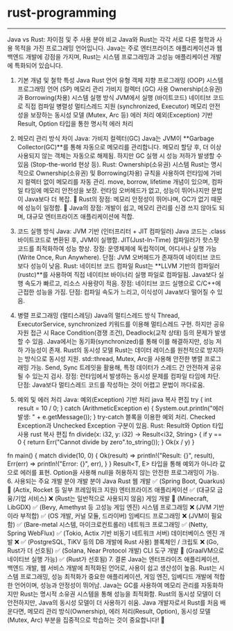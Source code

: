 # rust-programming

---
Java vs Rust: 차이점 및 주 사용 분야 비교
Java와 Rust는 각각 서로 다른 철학과 사용 목적을 가진 프로그래밍 언어입니다. Java는 주로 엔터프라이즈 애플리케이션과 웹 백엔드 개발에 강점을 가지며, Rust는 시스템 프로그래밍과 고성능 애플리케이션 개발에 특화되어 있습니다.

1. 기본 개념 및 철학
   특성	Java	Rust
   언어 유형	객체 지향 프로그래밍 (OOP)	시스템 프로그래밍 언어 (SP)
   메모리 관리	가비지 컬렉터 (GC) 사용	Ownership(소유권)과 Borrowing(차용) 시스템
   실행 방식	JVM에서 실행 (바이트코드)	네이티브 코드로 직접 컴파일
   병렬성	멀티스레드 지원 (synchronized, Executor)	메모리 안전성을 보장하는 동시성 모델 (Mutex, Arc 등)
   에러 처리	예외(Exception) 기반	Result, Option 타입을 통한 명시적 에러 처리
2. 메모리 관리 방식 차이
   Java: 가비지 컬렉터(GC)
   Java는 JVM이 **Garbage Collector(GC)**를 통해 자동으로 메모리를 관리합니다.
   메모리 할당 후, 더 이상 사용되지 않는 객체는 자동으로 해제됨.
   하지만 GC 실행 시 성능 저하가 발생할 수 있음 (Stop-the-world 현상 등).
   Rust: Ownership(소유권) 시스템
   Rust는 명시적으로 Ownership(소유권) 및 Borrowing(차용) 규칙을 사용하여 런타임에 가비지 컬렉터 없이 메모리를 자동 관리.
   move, borrow, lifetime 개념이 있으며, 컴파일 타임에 메모리 안전성을 보장.
   런타임 오버헤드가 없고, 성능이 뛰어나지만 문법이 Java보다 더 복잡.
   📌 Rust의 장점: 메모리 안정성이 뛰어나며, GC가 없기 때문에 성능이 일정함.
   📌 Java의 장점: 개발이 쉽고, 메모리 관리를 신경 쓰지 않아도 되며, 대규모 엔터프라이즈 애플리케이션에 적합.

3. 코드 실행 방식
   Java: JVM 기반 (인터프리터 + JIT 컴파일러)
   Java 코드는 .class 바이트코드로 변환된 후, JVM이 실행함.
   JIT(Just-In-Time) 컴파일러가 핫스팟 코드를 최적화하여 성능 향상.
   장점: 운영체제에 독립적이며, 어디서나 실행 가능(Write Once, Run Anywhere).
   단점: JVM 오버헤드가 존재하여 네이티브 코드보다 성능이 낮음.
   Rust: 네이티브 코드 컴파일
   Rust는 **LLVM 기반의 컴파일러(rustc)**를 사용하여 직접 네이티브 바이너리 실행 파일로 컴파일됨.
   Java보다 실행 속도가 빠르고, 리소스 사용량이 적음.
   장점: 네이티브 코드 실행으로 C/C++에 근접한 성능을 가짐.
   단점: 컴파일 속도가 느리고, 이식성이 Java보다 떨어질 수 있음.
4. 병렬 프로그래밍 (멀티스레딩)
   Java의 멀티스레드 방식
   Thread, ExecutorService, synchronized 키워드를 이용해 멀티스레드 구현.
   하지만 공유 자원 접근 시 Race Condition(경쟁 조건), Deadlock(교착 상태) 등의 문제가 발생할 수 있음.
   Java에서는 동기화(synchronized)를 통해 이를 해결하지만, 성능 저하 가능성이 존재.
   Rust의 동시성 모델
   Rust는 데이터 레이스를 원천적으로 방지하는 방식으로 동시성 지원.
   std::thread, Mutex, Arc<RwLock>을 사용해 안전한 병렬 프로그래밍 가능.
   Send, Sync 트레잇을 활용해, 특정 데이터가 스레드 간 안전하게 공유될 수 있는지 검사.
   장점: 런타임에서 발생하는 동시성 문제를 컴파일 타임에 차단.
   단점: Java보다 멀티스레드 코드를 작성하는 것이 어렵고 문법이 까다로움.
5. 예외 및 에러 처리
   Java: 예외(Exception) 기반 처리
   java
   복사
   편집
   try {
   int result = 10 / 0;
   } catch (ArithmeticException e) {
   System.out.println("에러 발생: " + e.getMessage());
   }
   try-catch 블록을 이용한 예외 처리.
   Checked Exception과 Unchecked Exception 구분이 있음.
   Rust: Result와 Option 타입 사용
   rust
   복사
   편집
   fn divide(x: i32, y: i32) -> Result<i32, String> {
   if y == 0 {
   return Err("Cannot divide by zero".to_string());
   }
   Ok(x / y)
   }

fn main() {
match divide(10, 0) {
Ok(result) => println!("Result: {}", result),
Err(err) => println!("Error: {}", err),
}
}
Result<T, E> 타입을 통해 예외가 아니라 값으로 에러를 표현.
Option<T>을 사용해 null을 허용하지 않는 안전한 프로그래밍이 가능.
6. 사용되는 주요 개발 분야
   개발 분야	Java	Rust
   웹 개발	✅ (Spring Boot, Quarkus)	🔶 (Actix, Rocket 등 일부 프레임워크 지원)
   엔터프라이즈 애플리케이션	✅ (대규모 금융/기업 서비스)	❌ (Rust는 일반적으로 사용되지 않음)
   게임 개발	🔶 (Minecraft, LibGDX)	✅ (Bevy, Amethyst 등 고성능 게임 엔진)
   시스템 프로그래밍	❌ (JVM 기반이라 부적합)	✅ (OS 개발, 커널 모듈, 드라이버)
   임베디드 프로그래밍	❌ (JVM이 필요함)	✅ (Bare-metal 시스템, 마이크로컨트롤러)
   네트워크 프로그래밍	✅ (Netty, Spring WebFlux)	✅ (Tokio, Actix 기반 비동기 네트워크 서버)
   데이터베이스 엔진 개발	❌	✅ (PostgreSQL, TiKV 등의 DB 개발에 Rust 사용)
   블록체인 / 크립토	❌ (Go, Rust가 더 선호됨)	✅ (Solana, Near Protocol 개발)
   CLI 도구 개발	🔶 (GraalVM으로 네이티브 실행 가능)	✅ (Rust가 선호됨)
7. 결론
   Java는 엔터프라이즈 애플리케이션, 백엔드 개발, 웹 서비스 개발에 최적화된 언어로, 사용이 쉽고 생산성이 높음.
   Rust는 시스템 프로그래밍, 성능 최적화가 중요한 애플리케이션, 게임 엔진, 임베디드 개발에 적합한 언어이며, 성능과 안정성이 뛰어남.
   Java는 GC를 사용하여 메모리 관리를 자동화하지만 Rust는 명시적 소유권 시스템을 통해 성능을 최적화함.
   Rust의 동시성 모델이 더 안전하지만, Java의 동시성 모델이 더 사용하기 쉬움.
   Java 개발자로서 Rust를 처음 배운다면, 메모리 관리 방식(Ownership), 에러 처리(Result, Option), 동시성 모델(Mutex, Arc) 부분을 집중적으로 학습하는 것이 중요합니다! 🚀






   
